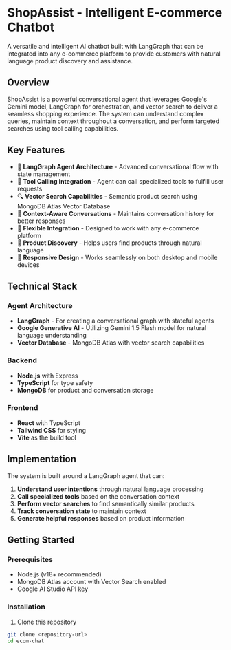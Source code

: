 # ShopAssist - Intelligent E-commerce Chatbot

A versatile and intelligent AI chatbot built with LangGraph that can be integrated into any e-commerce platform to provide customers with natural language product discovery and assistance.

## Overview

ShopAssist is a powerful conversational agent that leverages Google's Gemini model, LangGraph for orchestration, and vector search to deliver a seamless shopping experience. The system can understand complex queries, maintain context throughout a conversation, and perform targeted searches using tool calling capabilities.

## Key Features

- 🧠 **LangGraph Agent Architecture** - Advanced conversational flow with state management
- 🔧 **Tool Calling Integration** - Agent can call specialized tools to fulfill user requests
- 🔍 **Vector Search Capabilities** - Semantic product search using MongoDB Atlas Vector Database
- 💬 **Context-Aware Conversations** - Maintains conversation history for better responses
- 🔄 **Flexible Integration** - Designed to work with any e-commerce platform
- 🛒 **Product Discovery** - Helps users find products through natural language
- 📱 **Responsive Design** - Works seamlessly on both desktop and mobile devices

## Technical Stack

### Agent Architecture
- **LangGraph** - For creating a conversational graph with stateful agents
- **Google Generative AI** - Utilizing Gemini 1.5 Flash model for natural language understanding
- **Vector Database** - MongoDB Atlas with vector search capabilities

### Backend
- **Node.js** with Express
- **TypeScript** for type safety
- **MongoDB** for product and conversation storage

### Frontend
- **React** with TypeScript
- **Tailwind CSS** for styling
- **Vite** as the build tool

## Implementation

The system is built around a LangGraph agent that can:

1. **Understand user intentions** through natural language processing
2. **Call specialized tools** based on the conversation context
3. **Perform vector searches** to find semantically similar products
4. **Track conversation state** to maintain context
5. **Generate helpful responses** based on product information

## Getting Started

### Prerequisites
- Node.js (v18+ recommended)
- MongoDB Atlas account with Vector Search enabled
- Google AI Studio API key

### Installation

1. Clone this repository
```bash
git clone <repository-url>
cd ecom-chat